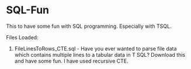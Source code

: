 # SQL-Fun
This to have some fun with SQL programming. Especially with TSQL.

Files Loaded:
1) FileLinesToRows_CTE.sql - Have you ever wanted to parse file data which contains multiple lines to a tabular data in T SQL? Download this and have some fun. I have used recursive CTE.
